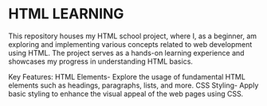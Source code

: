 # HTML LEARNING
This repository houses my HTML school project, where I, as a beginner, am exploring and implementing various concepts related to web development using HTML. The project serves as a hands-on learning experience and showcases my progress in understanding HTML basics.

Key Features:
HTML Elements- Explore the usage of fundamental HTML elements such as headings, paragraphs, lists, and more.
CSS Styling- Apply basic styling to enhance the visual appeal of the web pages using CSS.
